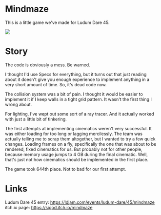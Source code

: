 # Mindmaze
This is a little game we've made for Ludum Dare 45.

![](https://static.jam.vg/raw/801/72/z/2988c.png)

# Story

The code is obviously a mess. Be warned.

I thought I'd use Specs for everything, but it turns out that just reading about it doesn't give you enough experience to implement anything in a very short amount of time. So, it's dead code now.

The collision system was a bit of pain. I thought it would be easier to implement it if I keep walls in a tight grid pattern. It wasn't the first thing I wrong about.

For lighting, I've wept out some sort of a ray tracer. And it actually worked with just a little bit of tinkering.

The first attempts at implementing cinematics weren't very successful. It was either loading for too long or lagging mercilessly. The team was actually telling me to scrap them altogether, but I wanted to try a few quick changes. Loading frames on a fly, specifically the one that was about to be rendered, fixed cinematics for us. But probably not for other people, because memory usage jumps to 4 GB during the final cinematic. Well, that's just not how cinematics should be implemented in the first place.

The game took 644th place. Not to bad for our first attempt.

# Links
Ludum Dare 45 entry: https://ldjam.com/events/ludum-dare/45/mindmaze  
itch.io page: https://sigod.itch.io/mindmaze

